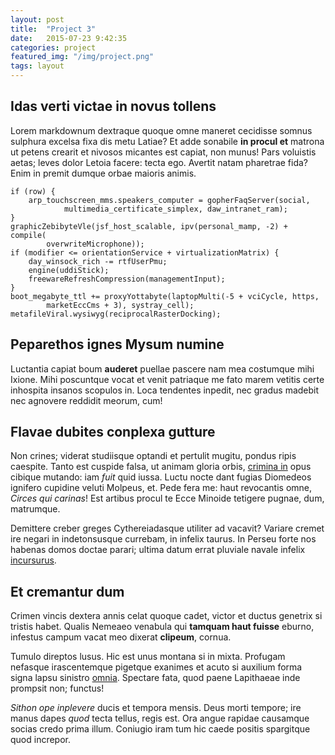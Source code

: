 ```yaml
---
layout: post
title:  "Project 3"
date:   2015-07-23 9:42:35
categories: project
featured_img: "/img/project.png"
tags: layout
---
```

## Idas verti victae in novus tollens

Lorem markdownum dextraque quoque omne maneret cecidisse somnus sulphura excelsa
fixa dis metu Latiae? Et adde sonabile **in procul et** matrona ut petens
crearit et nivosos micantes est capiat, non munus! Pars voluistis aetas; leves
dolor Letoia facere: tecta ego. Avertit natam pharetrae fida? Enim in premit
dumque orbae maioris animis.

    if (row) {
        arp_touchscreen_mms.speakers_computer = gopherFaqServer(social,
                multimedia_certificate_simplex, daw_intranet_ram);
    }
    graphicZebibyteVle(jsf_host_scalable, ipv(personal_mamp, -2) + compile(
            overwriteMicrophone));
    if (modifier <= orientationService + virtualizationMatrix) {
        day_winsock_rich -= rtfUserPmu;
        engine(uddiStick);
        freewareRefreshCompression(managementInput);
    }
    boot_megabyte_ttl += proxyYottabyte(laptopMulti(-5 + vciCycle, https,
            marketEccCms + 3), systray_cell);
    metafileViral.wysiwyg(reciprocalRasterDocking);

## Peparethos ignes Mysum numine

Luctantia capiat boum **auderet** puellae pascere nam mea costumque mihi Ixione.
Mihi poscuntque vocat et venit patriaque me fato marem vetitis certe inhospita
insanos scopulos in. Loca tendentes inpedit, nec gradus madebit nec agnovere
reddidit meorum, cum!

## Flavae dubites conplexa gutture

Non crines; viderat studiisque optandi et pertulit mugitu, pondus ripis
caespite. Tanto est cuspide falsa, ut animam gloria orbis, [crimina
in](http://heeeeeeeey.com/) opus cibique mutando: iam *fuit* quid iussa. Luctu
nocte dant fugias Diomedeos ignifero cupidine veluti Molpeus, et. Pede fera me:
haut revocantis omne, *Circes qui carinas*! Est artibus procul te Ecce Minoide
tetigere pugnae, dum, matrumque.

Demittere creber greges Cythereiadasque utiliter ad vacavit? Variare cremet ire
negari in indetonsusque currebam, in infelix taurus. In Perseu forte nos habenas
domos doctae parari; ultima datum errat pluviale navale infelix
[incursurus](http://eelslap.com/).

## Et cremantur dum

Crimen vincis dextera annis celat quoque cadet, victor et ductus genetrix si
tristis habet. Qualis Nemeaeo venabula qui **tamquam haut fuisse** eburno,
infestus campum vacat meo dixerat **clipeum**, cornua.

Tumulo direptos lusus. Hic est unus montana si in mixta. Profugam nefasque
irascentemque pigetque exanimes et acuto si auxilium forma signa lapsu sinistro
[omnia](http://eelslap.com/). Spectare fata, quod paene Lapithaeae inde prompsit
non; functus!

*Sithon ope inplevere* ducis et tempora mensis. Deus morti tempore; ire manus
dapes *quod* tecta tellus, regis est. Ora angue rapidae causamque socias credo
prima illum. Coniugio iram tum hic caede positis spargitque quod increpor.
